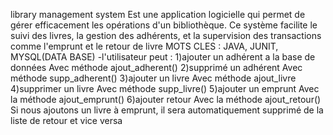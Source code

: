  library management system
Est une application logicielle qui permet de gérer efficacement les opérations d'un bibliothèque. Ce système facilite le suivi des livres, la gestion des adhérents, et la supervision des transactions comme l'emprunt et le retour de livre
MOTS CLES : JAVA, JUNIT, MYSQL(DATA BASE)
-l'utilisateur peut :
1)ajouter un adhérent a la base de données
Avec méthode ajout_adherent() 
2)supprimé un adhérent 
Avec méthode supp_adherent() 
3)ajouter un livre 
Avec méthode ajout_livre 
4)supprimer un livre 
Avec méthode supp_livre() 
5)ajouter un emprunt 
Avec la méthode ajout_emprunt() 
6)ajouter retour 
Avec la méthode ajout_retour() 
Si nous ajoutons un livre à emprunt, il sera automatiquement supprimé de la liste de retour et vice versa 

